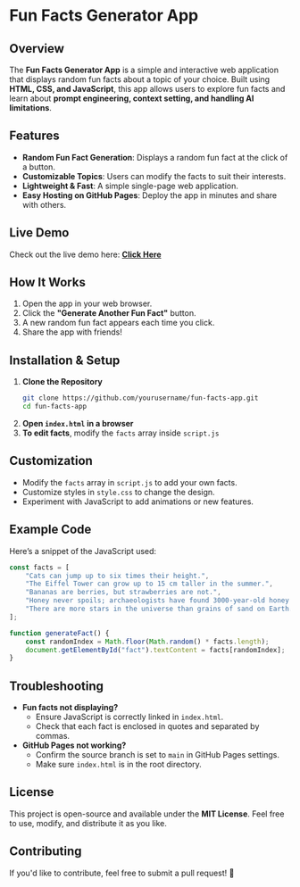 # Fun Facts Generator App

## Overview
The **Fun Facts Generator App** is a simple and interactive web application that displays random fun facts about a topic of your choice. Built using **HTML, CSS, and JavaScript**, this app allows users to explore fun facts and learn about **prompt engineering, context setting, and handling AI limitations**.

## Features
- **Random Fun Fact Generation**: Displays a random fun fact at the click of a button.
- **Customizable Topics**: Users can modify the facts to suit their interests.
- **Lightweight & Fast**: A simple single-page web application.
- **Easy Hosting on GitHub Pages**: Deploy the app in minutes and share with others.

## Live Demo
Check out the live demo here: **[Click Here](https://shenalsen.github.io/genai101/)**

## How It Works
1. Open the app in your web browser.
2. Click the **"Generate Another Fun Fact"** button.
3. A new random fun fact appears each time you click.
4. Share the app with friends!

## Installation & Setup
1. **Clone the Repository**
   ```bash
   git clone https://github.com/yourusername/fun-facts-app.git
   cd fun-facts-app
   ```
2. **Open `index.html` in a browser**
3. **To edit facts**, modify the `facts` array inside `script.js`


## Customization
- Modify the `facts` array in `script.js` to add your own facts.
- Customize styles in `style.css` to change the design.
- Experiment with JavaScript to add animations or new features.

## Example Code
Here’s a snippet of the JavaScript used:
```js
const facts = [
    "Cats can jump up to six times their height.",
    "The Eiffel Tower can grow up to 15 cm taller in the summer.",
    "Bananas are berries, but strawberries are not.",
    "Honey never spoils; archaeologists have found 3000-year-old honey that's still edible.",
    "There are more stars in the universe than grains of sand on Earth."
];

function generateFact() {
    const randomIndex = Math.floor(Math.random() * facts.length);
    document.getElementById("fact").textContent = facts[randomIndex];
}
```

## Troubleshooting
- **Fun facts not displaying?**
  - Ensure JavaScript is correctly linked in `index.html`.
  - Check that each fact is enclosed in quotes and separated by commas.
- **GitHub Pages not working?**
  - Confirm the source branch is set to `main` in GitHub Pages settings.
  - Make sure `index.html` is in the root directory.

## License
This project is open-source and available under the **MIT License**. Feel free to use, modify, and distribute it as you like.

## Contributing
If you'd like to contribute, feel free to submit a pull request! 🚀
